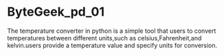 # ByteGeek_pd_01
The temperature converter in python is a simple tool that users to convert temperatures between different units,such as celsius,Fahrenheit,and kelvin.users provide a temperature value and specify units for conversion.
